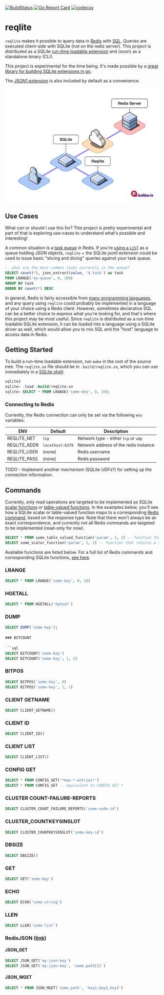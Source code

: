 [![BuildStatus](https://github.com/augmentable-dev/reqlite/workflows/tests/badge.svg)](https://github.com/augmentable-dev/reqlite/actions?workflow=tests)
[![Go Report Card](https://goreportcard.com/badge/github.com/augmentable-dev/reqlite)](https://goreportcard.com/report/github.com/augmentable-dev/reqlite)
[![codecov](https://codecov.io/gh/augmentable-dev/reqlite/branch/main/graph/badge.svg?token=X4QW63N9ZN)](https://codecov.io/gh/augmentable-dev/reqlite)
# reqlite

`reqlite` makes it possible to query data in [Redis](https://redis.io/) with [SQL](https://sqlite.org/lang.html).
Queries are executed client-side with SQLite (not on the redis server).
This project is distributed as a SQLite [run-time loadable extension](https://www.sqlite.org/loadext.html) and (soon) as a standalone binary (CLI).

This project is experimental for the time being.
It's made possible by a [great library for building SQLite extensions in go](https://github.com/riyaz-ali/sqlite).

The [JSON1 extension](https://www.sqlite.org/json1.html) is also included by default as a convenience.

<p align="center">
    <img src="./diagram.png?raw=true">
</p>

## Use Cases

What can or should I use this for?
This project is pretty experimental and part of that is exploring use-cases to understand what's possible and interesting!

A common situation is a [task queue](https://redislabs.com/ebook/part-2-core-concepts/chapter-6-application-components-in-redis/6-4-task-queues/) in Redis.
If you're [using a `LIST`](https://redislabs.com/ebook/part-2-core-concepts/chapter-6-application-components-in-redis/6-4-task-queues/6-4-1-first-in-first-out-queues/) as a queue holding JSON objects, `reqlite` + the SQLite json1 extension could be used to issue basic "slicing and dicing" queries against your task queue.

```sql
-- what are the most common tasks currently in the queue?
SELECT count(*), json_extract(value, '$.task') as task
FROM LRANGE('my-queue', 0, 100)
GROUP BY task
ORDER BY count(*) DESC
```

In general, Redis is fairly accessible from [many programming languages](https://redis.io/clients), and any query using `reqlite` could probably be implemented in a language of your choice using a Redis client.
However, sometimes declarative SQL can be a better choice to express what you're looking for, and that's where this project may be most useful.
Since `reqlite` is distributed as a run-time loadable SQLite extension, it can be loaded into a language using a SQLite driver as well, which would allow you to mix SQL and the "host" language to access data in Redis.

## Getting Started

To build a run-time loadable extension, run `make` in the root of the source tree.
The `reqlite.so` file should be in `.build/reqlite.so`, which you can use immediately in a [SQLite shell](https://sqlite.org/cli.html):

```sql
sqlite3
sqlite> .load .build/reqlite.so
sqlite> SELECT * FROM LRANGE('some-key', 0, 10);
```

### Connecting to Redis

Currently, the Redis connection can only be set via the following `env` variables:

| ENV          | Default          | Description                           |
|--------------|------------------|---------------------------------------|
| REQLITE_NET  | `tcp`            | Network type - either `tcp` or `udp`  |
| REQLITE_ADDR | `localhost:6379` | Network address of the redis instance |
| REQLITE_USER | (none)           | Redis username                        |
| REQLITE_PASS | (none)           | Redis password                        |

TODO - Implement another mechanism (SQLite UDFs?) for setting up the connection information.

## Commands

Currently, only read operations are targeted to be implemented as SQLite [scalar functions](https://www.sqlite.org/appfunc.html) or [table-valued functions](https://www.sqlite.org/vtab.html#tabfunc2).
In the examples below, you'll see how a SQLite scalar or table-valued function maps to a corresponding [Redis command](https://redis.io/commands), based on the response type.
Note that there won't always be an exact correspondence, and currently not all Redis commands are targeted to be implemented (read-only for now).

```sql
SELECT * FROM some_table_valued_function('param', 1, 2) -- function that returns a table
SELECT some_scalar_function('param', 1, 2) -- function that returns a scalar value
```

Available functions are listed below.
For a full list of Redis commands and corresponding SQLite functions, [see here](https://github.com/augmentable-dev/reqlite/tree/main/commands.md).

### LRANGE

```sql
SELECT * FROM LRANGE('some-key', 0, 10)
```

### HGETALL

```sql
SELECT * FROM HGETALL('myhash')
```

### DUMP

```sql
SELECT DUMP('some-key');

### BITCOUNT

```sql
SELECT BITCOUNT('some-key')
SELECT BITCOUNT('some-key', 1, 1)
```

### BITPOS

```sql
SELECT BITPOS('some-key', 0)
SELECT BITPOS('some-key', 1, 2)
```

### CLIENT GETNAME

```sql
SELECT CLIENT_GETNAME()
```

### CLIENT ID

```sql
SELECT CLIENT_ID()
```



### CLIENT LIST

```sql
SELECT CLIENT_LIST()
```

### CONFIG GET

```sql
SELECT * FROM CONFIG_GET('*max-*-entries*')
SELECT * FROM CONFIG_GET -- equivalent to CONFIG GET *
```

### CLUSTER COUNT-FAILURE-REPORTS

```sql
SELECT CLUSTER_COUNT_FAILURE_REPORTS('some-node-id')
```

### CLUSTER_COUNTKEYSINSLOT

```sql
SELECT CLUSTER_COUNTKEYSINSLOT('some-key-id')
```

### DBSIZE

```sql
SELECT DBSIZE()
```

### GET

```sql
SELECT GET('some-key')
```

### ECHO

```sql
SELECT ECHO('some-string')
```

### LLEN

```sql
SELECT LLEN('some-list')
```

### RedisJSON ([link](https://oss.redislabs.com/redisjson/))

#### JSON_GET

```sql
SELECT JSON_GET('my-json-key')
SELECT JSON_GET('my-json-key', 'some.path[2]')
```

#### JSON_MGET

```sql
SELECT * FROM JSON_MGET('some.path', 'key1,key2,key3')
```
